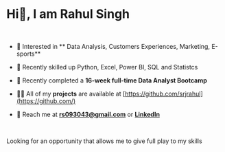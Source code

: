 # Hi👋, I am Rahul Singh
<br>


- 👀 Interested in ** Data Analysis, Customers Experiences, Marketing, E-sports**
 
- 📝 Recently skilled up Python, Excel, Power BI, SQL and Statistcs 

- 🌱 Recently completed a **16-week full-time Data Analyst Bootcamp**

- 👨‍💻 All of my **projects** are available at [https://github.com/srjrahul](https://github.com/)

- 💬 Reach me at **rs093043@gmail.com** or **[LinkedIn](https://www.linkedin.com/in/rahul-singh-rs120/)**

<br>


Looking for an opportunity that allows me to give full play to my skills
<br>
<br>


<!---
srjrahul/srjrahul is a ✨ special ✨ repository because its `README.md` (this file) appears on your GitHub profile.
You can click the Preview link to take a look at your changes.
--->
<br>

<!---![Anurag's GitHub stats](https://github-readme-stats.vercel.app/api?username=srjrahul&show_icons=true)--->
